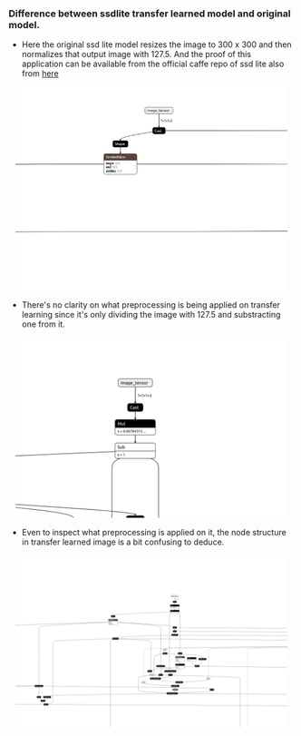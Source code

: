 
### Difference between ssdlite transfer learned model and original model.

* Here the original ssd lite model resizes the image to 300 x 300 and then normalizes that output image with 127.5. And the proof of this application can be available from the official caffe repo of ssd lite also from [here](https://github.com/chuanqi305/MobileNetv2-SSDLite/blob/master/demo_caffe.py#L33)
<p align="center">
  <img src="images/im1.png" width = 480>
</p>

* There's no clarity on what preprocessing is being applied on transfer learning since it's only dividing the image with 127.5 and substracting one from it.
<p align="center">
  <img src="images/im2.png" width = 480>
</p>

* Even to inspect what preprocessing is applied on it, the node structure in transfer learned image is a bit confusing to deduce.

<p align="center">
  <img src="images/im3.png" width = 480>
</p>
